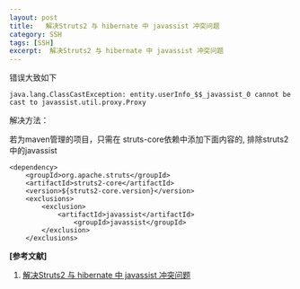 ```yaml
---
layout: post
title:   解决Struts2 与 hibernate 中 javassist 冲突问题
category: SSH
tags: [SSH]
excerpt:  解决Struts2 与 hibernate 中 javassist 冲突问题
---
```


错误大致如下

	java.lang.ClassCastException: entity.userInfo_$$_javassist_0 cannot be cast to javassist.util.proxy.Proxy

解决方法：

若为maven管理的项目，只需在 struts-core依赖中添加下面内容的<exclusions>, 排除struts2中的javassist

	<dependency>
		<groupId>org.apache.struts</groupId>
		<artifactId>struts2-core</artifactId>
		<version>${struts2-core.version}</version>
		<exclusions>
			<exclusion>
				<artifactId>javassist</artifactId>
					<groupId>javassist</groupId>
			</exclusion>
		</exclusions>


**[参考文献]**

1. [解决Struts2 与 hibernate 中 javassist 冲突问题](https://blog.csdn.net/weixin_34124939/article/details/92206363 "解决Struts2 与 hibernate 中 javassist 冲突问题")


